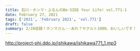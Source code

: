 ```yaml
---
title: 石川・ホンマ・ぶるんのBe-SIDE Your Life! vol.771-1
date: February 27, 2021
tags: ['2021', 'February 2021', 'vol.771']
draft: false
summary: 2/20収録！ホンマさん･･･あれ？ヤクルト1000、おいしいです！
---
```


http://project-phi.ddo.jp/ishikawa/ishikawa771_1.mp3